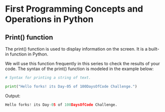 # First Programming Concepts and Operations in Python

## Print() function

The print() function is used to display information on the screen. It is a built-in function in Python.

 We will use this function frequently in this series to check the results of your code. The syntax of the print() function is modeled in the example below:

```python
# Syntax for printing a string of text.

print("Hello forks! its Day-05 of 100DaysOfCode Challenge.")
```
Output:

```python
Hello forks! its Day-05 of 100DaysOfCode Challenge.
```